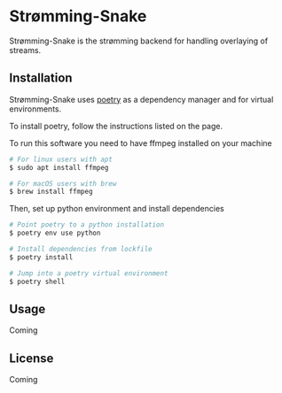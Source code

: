# Strømming-Snake

Strømming-Snake is the strømming backend for handling overlaying of streams.

## Installation

 Strømming-Snake uses [poetry](https://python-poetry.org/) as a dependency manager and for virtual environments.
 
 To install poetry, follow the instructions listed on the page.


To run this software you need to have ffmpeg installed on your machine
```bash
# For linux users with apt 
$ sudo apt install ffmpeg

# For macOS users with brew
$ brew install ffmpeg
```

Then, set up python environment and install dependencies
```bash
# Point poetry to a python installation 
$ poetry env use python

# Install dependencies from lockfile
$ poetry install

# Jump into a poetry virtual environment
$ poetry shell
```

## Usage

Coming

## License

Coming

